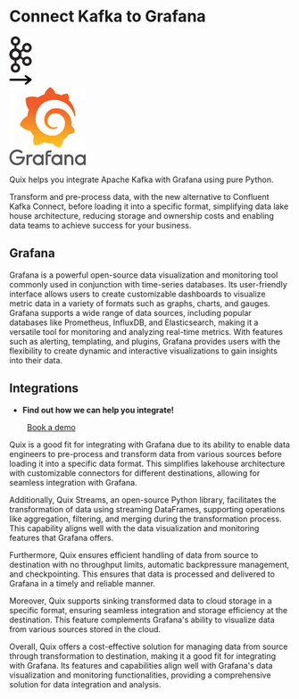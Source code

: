 # Connect Kafka to Grafana

<div class="connect-images cards blog-grid-card" markdown>
<div>
<img src="../images/kafka_logo.png" width="40px" />
</div>
<div>
<img src="../images/arrow.svg" width="40px" />
</div>
<div>
<img src="./images/grafana_1.jpg" />
</div>
</div>

Quix helps you integrate Apache Kafka with Grafana using pure Python.

Transform and pre-process data, with the new alternative to Confluent Kafka Connect, before loading it into a specific format, simplifying data lake house architecture, reducing storage and ownership costs and enabling data teams to achieve success for your business.

## Grafana

Grafana is a powerful open-source data visualization and monitoring tool commonly used in conjunction with time-series databases. Its user-friendly interface allows users to create customizable dashboards to visualize metric data in a variety of formats such as graphs, charts, and gauges. Grafana supports a wide range of data sources, including popular databases like Prometheus, InfluxDB, and Elasticsearch, making it a versatile tool for monitoring and analyzing real-time metrics. With features such as alerting, templating, and plugins, Grafana provides users with the flexibility to create dynamic and interactive visualizations to gain insights into their data.

## Integrations

<div class="grid cards" markdown>

- __Find out how we can help you integrate!__

    <a class="md-button md-button--primary" href="https://share.hsforms.com/1iW0TmZzKQMChk0lxd_tGiw4yjw2?__hstc=175542013.2303933fbd746c0ac86d9ccbe9bc9100.1728383268831.1729603416735.1729620918855.31&__hssc=175542013.1.1729620918855&__hsfp=2132701734" target="_blank" style="margin:.5rem;">Book a demo</a>

</div>


Quix is a good fit for integrating with Grafana due to its ability to enable data engineers to pre-process and transform data from various sources before loading it into a specific data format. This simplifies lakehouse architecture with customizable connectors for different destinations, allowing for seamless integration with Grafana.

Additionally, Quix Streams, an open-source Python library, facilitates the transformation of data using streaming DataFrames, supporting operations like aggregation, filtering, and merging during the transformation process. This capability aligns well with the data visualization and monitoring features that Grafana offers.

Furthermore, Quix ensures efficient handling of data from source to destination with no throughput limits, automatic backpressure management, and checkpointing. This ensures that data is processed and delivered to Grafana in a timely and reliable manner.

Moreover, Quix supports sinking transformed data to cloud storage in a specific format, ensuring seamless integration and storage efficiency at the destination. This feature complements Grafana's ability to visualize data from various sources stored in the cloud.

Overall, Quix offers a cost-effective solution for managing data from source through transformation to destination, making it a good fit for integrating with Grafana. Its features and capabilities align well with Grafana's data visualization and monitoring functionalities, providing a comprehensive solution for data integration and analysis.

